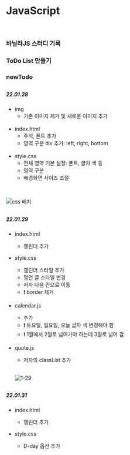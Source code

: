 # JavaScript
</br>
<h3><b>바닐라JS 스터디 기록</b></h3>
<h3><b>ToDo List 만들기</b></h3>

<h3>newTodo</h3>

<h2></h2>

<h5>22.01.28</h5>

* img
  * 기존 이미지 제거 및 새로운 이미지 추가
  <br>
* index.html
  * 주석, 폰트 추가
  * 영역 구분 div 추가: left, right, bottom
  <br>
* style.css
  * 전체 영역 기본 설정: 폰트, 글자 색 등
  * 영역 구분
  * 배경화면 사이즈 조절
<br>

![css 배치](https://user-images.githubusercontent.com/53827482/151548102-7ddbc01e-d2fa-4972-a7b4-4aa1770ff16c.png)

<h2></h2>
<h5>22.01.29</h5>

* index.html
  * 캘린더 추가
* style.css
  * 캘린더 스타일 추가
  * 명언 글 스타일 변경
  * 저자 다음 칸으로 이동
  * ❗ border 제거
* calendar.js
  * 추가
  * ❗ 토요일, 일요일, 오늘 글자 색 변경해야 함
  * ❗ 1월에서 2월로 넘어가야 하는데 3월로 넘어 감
* quote.js
  * 저자의 classList 추가

  
  <br>
  
  ![1-29](https://user-images.githubusercontent.com/53827482/151666292-287a3254-ee56-4445-9eaa-05b9cae878da.png)
 <h2></h2>
<h5>22.01.31</h5>

* index.html
  * 캘린더 추가
* style.css
  * D-day 옵션 추가

  
  <br>
